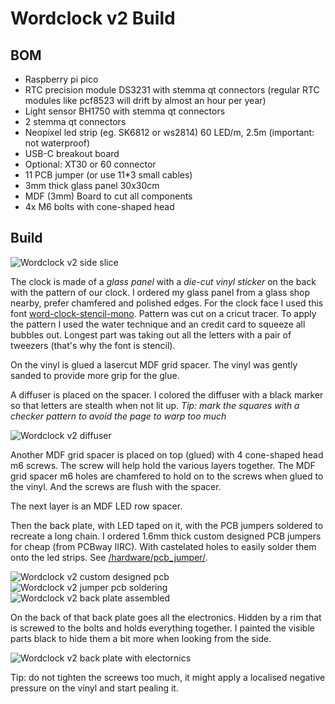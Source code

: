 # Wordclock v2 Build

## BOM

* Raspberry pi pico
* RTC precision module DS3231 with stemma qt connectors (regular RTC modules like pcf8523 will drift by almost an hour per year)
* Light sensor BH1750 with stemma qt connectors
* 2 stemma qt connectors
* Neopixel led strip (eg. SK6812 or ws2814) 60 LED/m, 2.5m (important: not waterproof)
* USB-C breakout board
* Optional: XT30 or 60 connector
* 11 PCB jumper (or use 11*3 small cables)
* 3mm thick glass panel 30x30cm
* MDF (3mm) Board to cut all components
* 4x M6 bolts with cone-shaped head

## Build

![Wordclock v2 side slice](/doc/img/side-slice.png)

The clock is made of a *glass panel* with a *die-cut vinyl sticker* on the back with the pattern of our clock. I ordered my glass panel from a glass shop nearby, prefer chamfered and polished edges. For the clock face I used this font [word-clock-stencil-mono](https://github.com/mrudelle/wordclock-stencil-mono). Pattern was cut on a cricut tracer. To apply the pattern I used the water technique and an credit card to squeeze all bubbles out. Longest part was taking out all the letters with a pair of tweezers (that's why the font is stencil).

On the vinyl is glued a lasercut MDF grid spacer. The vinyl was gently sanded to provide more grip for the glue.

A diffuser is placed on the spacer. I colored the diffuser with a black marker so that letters are stealth when not lit up. _Tip: mark the squares with a checker pattern to avoid the page to warp too much_

![Wordclock v2 diffuser](/doc/img/build-diffuser.jpg)

Another MDF grid spacer is placed on top (glued) with 4 cone-shaped head m6 screws. The screw will help hold the various layers together. The MDF grid spacer m6 holes are chamfered to hold on to the screws when glued to the vinyl. And the screws are flush with the spacer.

The next layer is an MDF LED row spacer.

Then the back plate, with LED taped on it, with the PCB jumpers soldered to recreate a long chain. I ordered 1.6mm thick custom designed PCB jumpers for cheap (from PCBway IIRC). With castelated holes to easily solder them onto the led strips. See [/hardware/pcb_jumper/](pcb_jumper/).

![Wordclock v2 custom designed pcb](/doc/img/build-pcb.jpg)
![Wordclock v2 jumper pcb soldering](/doc/img/build-pcb-solder.jpg)
![Wordclock v2 back plate assembled](/doc/img/build-pcb-done.jpg)

On the back of that back plate goes all the electronics. Hidden by a rim that is screwed to the bolts and holds everything together. I painted the visible parts black to hide them a bit more when looking from the side.

![Wordclock v2 back plate with electornics](/doc/img/back.jpeg)

Tip: do not tighten the screews too much, it might apply a localised negative pressure on the vinyl and start pealing it.



